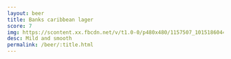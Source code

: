 ```yaml
---
layout: beer
title: Banks caribbean lager
score: 7
img: https://scontent.xx.fbcdn.net/v/t1.0-0/p480x480/1157507_10151860440488745_679128594_n.jpg?oh=6615036f14e2c8ede4a0dadc92c99f95&oe=58CBC191
desc: Mild and smooth
permalink: /beer/:title.html
---
```


